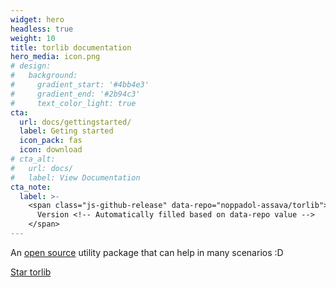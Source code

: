 ```yaml
---
widget: hero
headless: true
weight: 10
title: torlib documentation
hero_media: icon.png
# design:
#   background:
#     gradient_start: '#4bb4e3'
#     gradient_end: '#2b94c3'
#     text_color_light: true
cta:
  url: docs/gettingstarted/
  label: Geting started
  icon_pack: fas
  icon: download
# cta_alt:
#   url: docs/
#   label: View Documentation
cta_note:
  label: >-
    <span class="js-github-release" data-repo="noppadol-assava/torlib">
      Version <!-- Automatically filled based on data-repo value -->
    </span>
---
```


An [open source](https://github.com/noppadol-assava/torlib) utility package that can help in many scenarios :D

<a class="github-button" href="https://github.com/noppadol-assava/torlib" data-icon="octicon-star" data-size="large" data-show-count="true" aria-label="Star torlib">Star torlib</a><br>
<script async defer src="https://buttons.github.io/buttons.js"></script>
